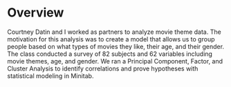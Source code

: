 # Overview

Courtney Datin and I worked as partners to analyze movie theme data. The motivation for this analysis was to create a model that allows us to group people based on what types of movies they like, their age, and their gender. The class conducted a survey of 82 subjects and 62 variables including movie themes, age, and gender. We ran a Principal Component, Factor, and Cluster Analysis to identify correlations and prove hypotheses with statistical modeling in Minitab.
